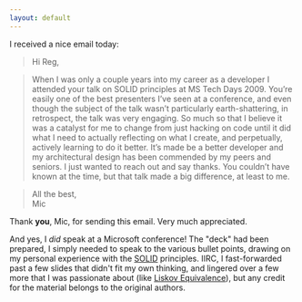 ```yaml
---
layout: default
---
```


I received a nice email today:

> Hi Reg,

> When I was only a couple years into my career as a developer I attended your talk on SOLID principles at MS Tech Days 2009. You’re easily one of the best presenters I’ve seen at a conference, and even though the subject of the talk wasn’t particularly earth-shattering, in retrospect, the talk was very engaging. So much so that I believe it was a catalyst for me to change from just hacking on code until it did what I need to actually reflecting on what I create, and perpetually, actively learning to do it better. It’s made be a better developer and my architectural design has been commended by my peers and seniors. I just wanted to reach out and say thanks. You couldn’t have known at the time, but that talk made a big difference, at least to me.

> All the best,  
> Mic

Thank **you**, Mic, for sending this email. Very much appreciated.

And yes, I *did* speak at a Microsoft conference! The "deck" had been prepared, I simply needed to speak to the various bullet points, drawing on my personal experience with the [SOLID] principles. IIRC, I fast-forwarded past a few slides that didn't fit my own thinking, and lingered over a few more that I was passionate about (like [Liskov Equivalence]), but any credit for the material belongs to the original authors.

[SOLID]: http://en.wikipedia.org/wiki/SOLID_(object-oriented_design)
[Liskov Equivalence]: http://en.wikipedia.org/wiki/Liskov_substitution_principle
